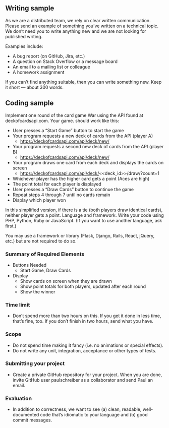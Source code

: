 ## Writing sample
As we are a distributed team, we rely on clear written communication. Please send an example of something you’ve written on a technical topic. We don’t need you to write anything new and we are not looking for published writing.

Examples include:
  - A bug report (on GitHub, Jira, etc.)
  - A question on Stack Overflow or a message board
  - An email to a mailing list or colleague
  - A homework assignment

If you can’t find anything suitable, then you can write something new. Keep it short — about 300 words.

## Coding sample

Implement one round of the card game War using the API found at deckofcardsapi.com. Your game. should work like this:

  - User presses a “Start Game” button to start the game
  - Your program requests a new deck of cards from the API (player A)
    - https://deckofcardsapi.com/api/deck/new/
  - Your program requests a second new deck of cards from the API (player B)
    - https://deckofcardsapi.com/api/deck/new/
  - Your program draws one card from each deck and displays the cards on screen
    - https://deckofcardsapi.com/api/deck/<<deck_id>>/draw/?count=1
  - Whichever player has the higher card gets a point (Aces are high)
  - The point total for each player is displayed
  - User presses a “Draw Cards” button to continue the game
  - Repeat steps 4 through 7 until no cards remain
  - Display which player won

In this simplified version, if there is a tie (both players draw identical cards), neither player gets a point. Language and framework. Write your code using PHP, Python, Ruby or JavaScript. (If you want to use another language, ask first.)

You may use a framework or library (Flask, Django, Rails, React, jQuery, etc.) but are not required to do so.


### Summary of Required Elements
  - Buttons Needed
    - Start Game, Draw Cards
  - Display
    - Show cards on screen when they are drawn
    - Show point totals for both players, updated after each round
    - Show the winner 


### Time limit

- Don’t spend more than two hours on this. If you get it done in less time, that’s fine, too. If you don’t finish in two hours, send what you have. 


### Scope

  - Do not spend time making it fancy (i.e. no animations or special effects). 
  - Do not write any unit, integration, acceptance or other types of tests.


### Submitting your project

- Create a private GitHub repository for your project. When you are done, invite GitHub user paulschreiber as a collaborator and send Paul an email.


### Evaluation

- In addition to correctness, we want to see (a) clean, readable, well-documented code that’s idiomatic to your language and (b) good commit messages.